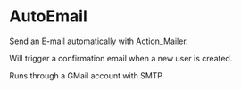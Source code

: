 # AutoEmail
Send an E-mail automatically with Action_Mailer.

Will trigger a confirmation email when a new user is created.

Runs through a GMail account with SMTP
